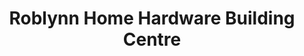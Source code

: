 ---
title: "Roblynn Home Hardware Building Centre"
url: /oromocto/roblynn-home-hardware-building-centre/
shop: Eisenwaren
---
